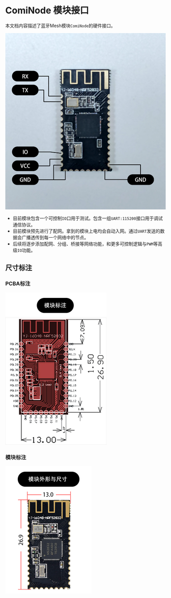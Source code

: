 # ComiNode 模块接口

本文档内容描述了蓝牙Mesh模块`ComiNode`的硬件接口。

![](./module.jpg)

- 目前模块包含一个可控制`IO`口用于测试。包含一组`UART:115200`接口用于调试通信协议。
- 目前模块预先进行了配网。拿到的模块上电均会自动入网。通过`UART`发送的数据会广播透传到每一个网络中的节点。
- 后续将逐步添加配网、分组、桥接等网络功能，和更多可控制逻辑与`PWM`等高级`IO`功能。



## 尺寸标注

### PCBA标注

![](./pcb_mark.jpg)

### 模块标注

![](./module_mark.jpg)
